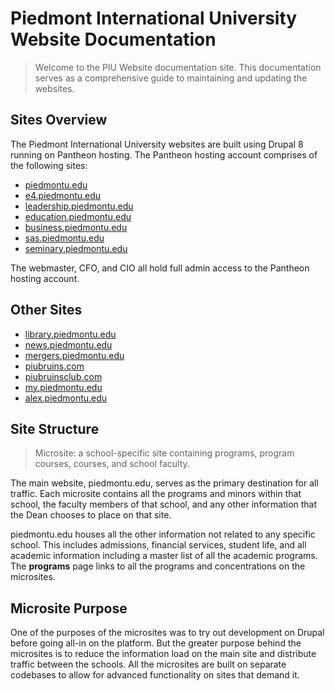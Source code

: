 # Piedmont International University Website Documentation
> Welcome to the PIU Website documentation site. This documentation serves as a comprehensive guide to maintaining and updating the websites.  

## Sites Overview
The Piedmont International University websites are built using Drupal 8 running on Pantheon hosting. The Pantheon hosting account comprises of the following sites:

- [piedmontu.edu](https://piedmontu.edu)
- [e4.piedmontu.edu](https://e4.piedmontu.edu)
- [leadership.piedmontu.edu](https://leadership.piedmontu.edu)
- [education.piedmontu.edu](https://education.piedmontu.edu)
- [business.piedmontu.edu](https://business.piedmontu.edu)
- [sas.piedmontu.edu](https://sas.piedmontu.edu)
- [seminary.piedmontu.edu](https://seminary.piedmontu.edu)

The webmaster, CFO, and CIO all hold full admin access to the Pantheon hosting account.

## Other Sites
- [library.piedmontu.edu](https://library.piedmontu.edu)
- [news.piedmontu.edu](https://news.piedmontu.edu)
- [mergers.piedmontu.edu](https://mergers.piedmontu.edu)
- [piubruins.com](https://piubruins.com)
- [piubruinsclub.com](https://piubruinsclub.com)
- [my.piedmontu.edu](https://my.piedmontu.edu)
- [alex.piedmontu.edu](https://alex.piedmontu.edu)

## Site Structure
> Microsite: a school-specific site containing programs, program courses, courses, and school faculty.  

The main website, piedmontu.edu, serves as the primary destination for all traffic. Each microsite contains all the programs and minors within that school, the faculty members of that school, and any other information that the Dean chooses to place on that site.

piedmontu.edu houses all the other information not related to any specific school. This includes admissions, financial services, student life, and all academic information including a master list of all the academic programs. The **programs** page links to all the programs and concentrations on the microsites.

## Microsite Purpose
One of the purposes of the microsites was to try out development on Drupal before going all-in on the platform. But the greater purpose behind the microsites is to reduce the information load on the main site and distribute traffic between the schools. All the microsites are built on separate codebases to allow for advanced functionality on sites that demand it.